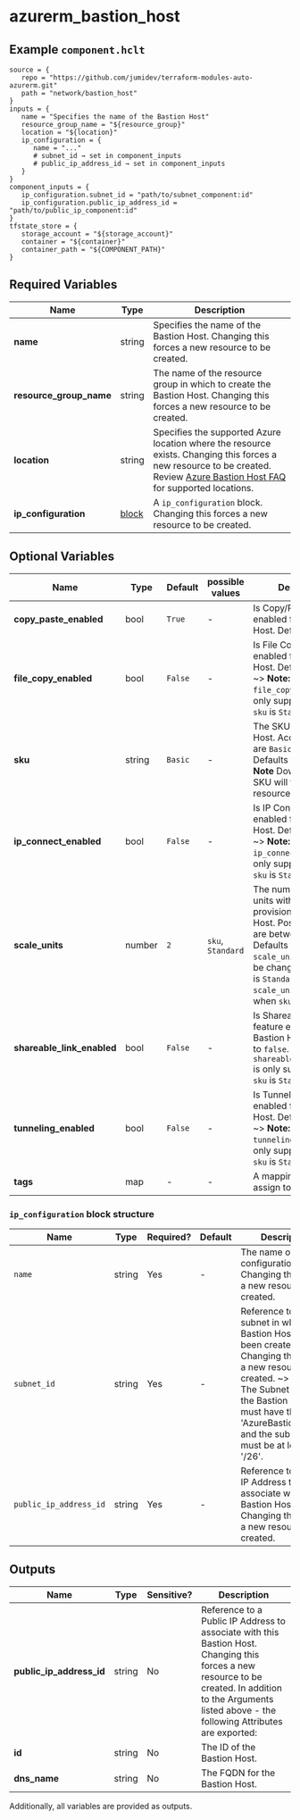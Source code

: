 # azurerm_bastion_host



## Example `component.hclt`

```hcl
source = {
   repo = "https://github.com/jumidev/terraform-modules-auto-azurerm.git"   
   path = "network/bastion_host"   
}
inputs = {
   name = "Specifies the name of the Bastion Host"   
   resource_group_name = "${resource_group}"   
   location = "${location}"   
   ip_configuration = {
      name = "..."      
      # subnet_id → set in component_inputs
      # public_ip_address_id → set in component_inputs
   }   
}
component_inputs = {
   ip_configuration.subnet_id = "path/to/subnet_component:id"   
   ip_configuration.public_ip_address_id = "path/to/public_ip_component:id"   
}
tfstate_store = {
   storage_account = "${storage_account}"   
   container = "${container}"   
   container_path = "${COMPONENT_PATH}"   
}
```

## Required Variables

| Name | Type |  Description |
| ---- | --------- |  ----------- |
| **name** | string |  Specifies the name of the Bastion Host. Changing this forces a new resource to be created. | 
| **resource_group_name** | string |  The name of the resource group in which to create the Bastion Host. Changing this forces a new resource to be created. | 
| **location** | string |  Specifies the supported Azure location where the resource exists. Changing this forces a new resource to be created. Review [Azure Bastion Host FAQ](https://docs.microsoft.com/azure/bastion/bastion-faq) for supported locations. | 
| **ip_configuration** | [block](#ip_configuration-block-structure) |  A `ip_configuration` block. Changing this forces a new resource to be created. | 

## Optional Variables

| Name | Type |  Default  |  possible values |  Description |
| ---- | --------- |  ----------- | ----------- | ----------- |
| **copy_paste_enabled** | bool |  `True`  |  -  |  Is Copy/Paste feature enabled for the Bastion Host. Defaults to `true`. | 
| **file_copy_enabled** | bool |  `False`  |  -  |  Is File Copy feature enabled for the Bastion Host. Defaults to `false`. ~> **Note:** `file_copy_enabled` is only supported when `sku` is `Standard`. | 
| **sku** | string |  `Basic`  |  -  |  The SKU of the Bastion Host. Accepted values are `Basic` and `Standard`. Defaults to `Basic`. ~> **Note** Downgrading the SKU will force a new resource to be created. | 
| **ip_connect_enabled** | bool |  `False`  |  -  |  Is IP Connect feature enabled for the Bastion Host. Defaults to `false`. ~> **Note:** `ip_connect_enabled` is only supported when `sku` is `Standard`. | 
| **scale_units** | number |  `2`  |  `sku`, `Standard`  |  The number of scale units with which to provision the Bastion Host. Possible values are between `2` and `50`. Defaults to `2`. ~> **Note:** `scale_units` only can be changed when `sku` is `Standard`. `scale_units` is always `2` when `sku` is `Basic`. | 
| **shareable_link_enabled** | bool |  `False`  |  -  |  Is Shareable Link feature enabled for the Bastion Host. Defaults to `false`. ~> **Note:** `shareable_link_enabled` is only supported when `sku` is `Standard`. | 
| **tunneling_enabled** | bool |  `False`  |  -  |  Is Tunneling feature enabled for the Bastion Host. Defaults to `false`. ~> **Note:** `tunneling_enabled` is only supported when `sku` is `Standard`. | 
| **tags** | map |  -  |  -  |  A mapping of tags to assign to the resource. | 

### `ip_configuration` block structure

| Name | Type | Required? | Default | Description |
| ---- | ---- | --------- | ------- | ----------- |
| `name` | string | Yes | - | The name of the IP configuration. Changing this forces a new resource to be created. |
| `subnet_id` | string | Yes | - | Reference to a subnet in which this Bastion Host has been created. Changing this forces a new resource to be created. ~> **Note:** The Subnet used for the Bastion Host must have the name 'AzureBastionSubnet' and the subnet mask must be at least a '/26'. |
| `public_ip_address_id` | string | Yes | - | Reference to a Public IP Address to associate with this Bastion Host. Changing this forces a new resource to be created. |



## Outputs

| Name | Type | Sensitive? | Description |
| ---- | ---- | --------- | --------- |
| **public_ip_address_id** | string | No  | Reference to a Public IP Address to associate with this Bastion Host. Changing this forces a new resource to be created. In addition to the Arguments listed above - the following Attributes are exported: | 
| **id** | string | No  | The ID of the Bastion Host. | 
| **dns_name** | string | No  | The FQDN for the Bastion Host. | 

Additionally, all variables are provided as outputs.
